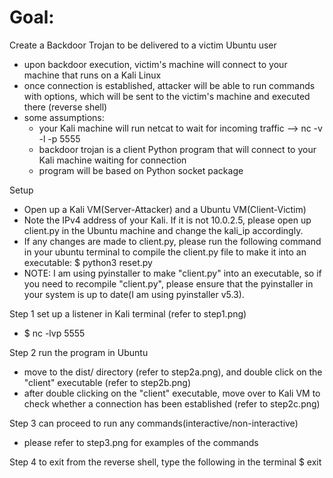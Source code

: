 # Goal:
Create a Backdoor Trojan to be delivered to a victim Ubuntu user

- upon backdoor execution, victim's machine will connect to your machine that runs on a Kali Linux
- once connection is established, attacker will be able to run commands with options, which will be sent to the victim's machine and executed there (reverse shell)
- some assumptions:
    - your Kali machine will run netcat to wait for incoming traffic --> nc -v -l -p 5555
    - backdoor trojan is a client Python program that will connect to your Kali machine waiting for connection
    - program will be based on Python socket package

Setup
- Open up a Kali VM(Server-Attacker) and a Ubuntu VM(Client-Victim)
- Note the IPv4 address of your Kali. If it is not 10.0.2.5, please open up client.py in the Ubuntu machine and change the kali_ip accordingly.
- If any changes are made to client.py, please run the following command in your ubuntu terminal to compile the client.py file to make it into an executable: $ python3 reset.py
- NOTE: I am using pyinstaller to make "client.py" into an executable, so if you need to recompile "client.py", please ensure that the pyinstaller in your system is up to date(I am using pyinstaller v5.3).

Step 1
set up a listener in Kali terminal (refer to step1.png)
- $ nc -lvp 5555

Step 2
run the program in Ubuntu
- move to the dist/ directory (refer to step2a.png), and double click on the "client" executable (refer to step2b.png)
- after double clicking on the "client" executable, move over to Kali VM to check whether a connection has been established (refer to step2c.png)

Step 3
can proceed to run any commands(interactive/non-interactive)
- please refer to step3.png for examples of the commands 

Step 4
to exit from the reverse shell, type the following in the terminal
$ exit
